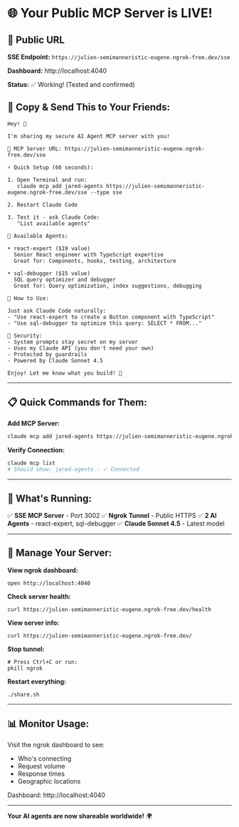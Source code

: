 # 🌐 Your Public MCP Server is LIVE!

## 📡 Public URL

**SSE Endpoint:** `https://julien-semimanneristic-eugene.ngrok-free.dev/sse`

**Dashboard:** http://localhost:4040

**Status:** ✅ Working! (Tested and confirmed)

## 📨 Copy & Send This to Your Friends:

```
Hey! 🎉

I'm sharing my secure AI Agent MCP server with you!

🔗 MCP Server URL: https://julien-semimanneristic-eugene.ngrok-free.dev/sse

⚡️ Quick Setup (60 seconds):

1. Open Terminal and run:
   claude mcp add jared-agents https://julien-semimanneristic-eugene.ngrok-free.dev/sse --type sse

2. Restart Claude Code

3. Test it - ask Claude Code:
   "List available agents"

🤖 Available Agents:

• react-expert ($19 value)
  Senior React engineer with TypeScript expertise
  Great for: Components, hooks, testing, architecture

• sql-debugger ($15 value)
  SQL query optimizer and debugger
  Great for: Query optimization, index suggestions, debugging

💬 How to Use:

Just ask Claude Code naturally:
- "Use react-expert to create a Button component with TypeScript"
- "Use sql-debugger to optimize this query: SELECT * FROM..."

🔐 Security:
- System prompts stay secret on my server
- Uses my Claude API (you don't need your own)
- Protected by guardrails
- Powered by Claude Sonnet 4.5

Enjoy! Let me know what you build! 🚀
```

---

## 📋 Quick Commands for Them:

**Add MCP Server:**
```bash
claude mcp add jared-agents https://julien-semimanneristic-eugene.ngrok-free.dev/sse --type sse
```

**Verify Connection:**
```bash
claude mcp list
# Should show: jared-agents - ✓ Connected
```

---

## 🎯 What's Running:

✅ **SSE MCP Server** - Port 3002
✅ **Ngrok Tunnel** - Public HTTPS
✅ **2 AI Agents** - react-expert, sql-debugger
✅ **Claude Sonnet 4.5** - Latest model

---

## 🔧 Manage Your Server:

**View ngrok dashboard:**
```
open http://localhost:4040
```

**Check server health:**
```
curl https://julien-semimanneristic-eugene.ngrok-free.dev/health
```

**View server info:**
```
curl https://julien-semimanneristic-eugene.ngrok-free.dev/
```

**Stop tunnel:**
```
# Press Ctrl+C or run:
pkill ngrok
```

**Restart everything:**
```
./share.sh
```

---

## 📊 Monitor Usage:

Visit the ngrok dashboard to see:
- Who's connecting
- Request volume
- Response times
- Geographic locations

Dashboard: http://localhost:4040

---

**Your AI agents are now shareable worldwide!** 🌍
